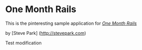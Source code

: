 # One Month Rails

This is the pinteresting sample application for
[*One Month Rails*](http://onemonthrails.com)

by [Steve Park] (http://stevepark.com)

Test modification
